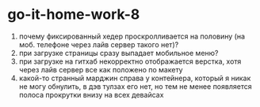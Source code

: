 # go-it-home-work-8

1. почему фиксированный хедер проскролливается на половину (на моб. телефоне через лайв сервер такого нет)?
2. при загрузке страницы сразу выпадает мобильное меню?
3. при загрузке на гитхаб некорректно отображается верстка, хотя через лайв сервер все как положено по макету
4. какой-то странный марджин справа у контейнера, который я никак не могу обнулить, в дэв тулзах его нет, но тем не менее появляется полоса прокрутки внизу на всех девайсах

